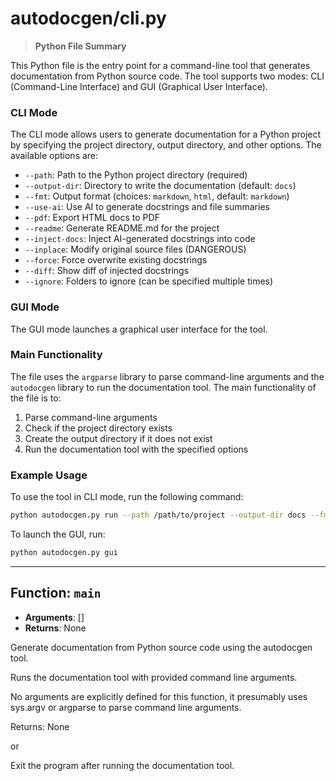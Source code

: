# autodocgen/cli.py

> **Python File Summary**

This Python file is the entry point for a command-line tool that generates documentation from Python source code. The tool supports two modes: CLI (Command-Line Interface) and GUI (Graphical User Interface).

### CLI Mode

The CLI mode allows users to generate documentation for a Python project by specifying the project directory, output directory, and other options. The available options are:

* `--path`: Path to the Python project directory (required)
* `--output-dir`: Directory to write the documentation (default: `docs`)
* `--fmt`: Output format (choices: `markdown`, `html`, default: `markdown`)
* `--use-ai`: Use AI to generate docstrings and file summaries
* `--pdf`: Export HTML docs to PDF
* `--readme`: Generate README.md for the project
* `--inject-docs`: Inject AI-generated docstrings into code
* `--inplace`: Modify original source files (DANGEROUS)
* `--force`: Force overwrite existing docstrings
* `--diff`: Show diff of injected docstrings
* `--ignore`: Folders to ignore (can be specified multiple times)

### GUI Mode

The GUI mode launches a graphical user interface for the tool.

### Main Functionality

The file uses the `argparse` library to parse command-line arguments and the `autodocgen` library to run the documentation tool. The main functionality of the file is to:

1. Parse command-line arguments
2. Check if the project directory exists
3. Create the output directory if it does not exist
4. Run the documentation tool with the specified options

### Example Usage

To use the tool in CLI mode, run the following command:
```bash
python autodocgen.py run --path /path/to/project --output-dir docs --fmt markdown --use-ai
```
To launch the GUI, run:
```bash
python autodocgen.py gui
```


---


## Function: `main`
- **Arguments**: []
- **Returns**: None

Generate documentation from Python source code using the autodocgen tool.

 Runs the documentation tool with provided command line arguments.

 No arguments are explicitly defined for this function, 
 it presumably uses sys.argv or argparse to parse command line arguments.

 Returns: None 

 or 

 Exit the program after running the documentation tool.

